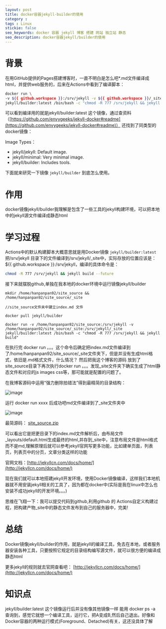```yaml
---
layout: post
title: docker容器jekyll-builder的使用
category : 
tags : Linux
stickie: false
seo_keywords: docker 容器 jekyll 博客 搭建 网站 独立站 静态
seo_description: docker容器jekyll/builder的使用
---
```


# 背景

在用GitHub提供的Pages搭建博客时，一直不明白是怎么吧*.md文件编译成html，并提供web服务的，后来在Actions中看到了编译脚本：

```bash
docker run \
-v ${{ github.workspace }}:/srv/jekyll -v ${{ github.workspace }}/_site:/srv/jekyll/_site \
jekyll/builder:latest /bin/bash -c "chmod -R 777 /srv/jekyll && jekyll build --future"
```

可以看到编译用的就是jekyll/builder:latest 这个镜像，通过查资料（[https://github.com/envygeeks/jekyll-docker#readme](https://github.com/envygeeks/jekyll-docker#readme)） 还找到了同类型的docker镜像：

Image Types：
- jekyll/jekyll: Default image.
- jekyll/minimal: Very minimal image.
- jekyll/builder: Includes tools.

下面就来研究一下镜像 ```jekyll/builder``` 到底怎么使用。


# 作用 

docker镜像jekyll/builder我理解是包含了一些工具的jekyll构建环境，可以把本地中的jekyll源文件编译成静态html

# 学习过程

Actions中的默认构建脚本大概意思就是用Docker镜像 ```jekyll/builder:latest``` 把/srv/jekyll 目录下的文件编译到/srv/jekyll/_site中，实际存放的位置应该是： ${{ github.workspace }}:/srv/jekyll，编译的具体命令是：

```bash
chmod -R 777 /srv/jekyll && jekyll build --future
```


接下来就摆脱github,单独在我本地的docker环境中运行镜像jekyll/builder

```
mkdir /home/hanpanpan92/site_source && /home/hanpanpan92/site_source/_site

//site_source文件夹中建立index.md 文件

docker pull jekyll/builder

docker run -v /home/hanpanpan92/site_source:/srv/jekyll -v /home/hanpanpan92/site_source/_site:/srv/jekyll/_site jekyll/builder:latest /bin/bash -c "chmod -R 777 /srv/jekyll && jekyll build"
```

在执行完 docker run 。。。这个命令后确定把index.md文件编译到了/home/hanpanpan92/site_source/_site文件夹下，但是并没有生成html格式，依旧是.md格式文件，什么情况？
然后把我这个博客的源码 放到了site_source目录下再次执行docker run 。。。发现_site文件夹下确实生成了html静态文件和对应的js images css等，那可能就是配置的问题了。

在我博客源码中运用“强力删除拍错法”得到最精简的目录结构：

![image](https://user-images.githubusercontent.com/15027167/136945604-aedb45ac-2c65-41d8-b748-ba530fd12cc5.png)

运行 docker run  xxxx 后成功吧md文件编译到了_site文件夹中

![image](https://user-images.githubusercontent.com/15027167/136946104-014befbd-b106-4919-bf4b-b43dc86bb5e2.png)

最简源码：
[site_source.zip](https://github.com/hanpanapn/MyBlog/files/7329423/site_source.zip)

可以看出它是把更目录下的index.md文件解析后，由布局文件_layouts/default.html生成最终的html,并存到_site中，注意布局文件是html格式而不是md,理解原理后就可以参考jekyll官网写更多功能，比如建单页面，列表页，列表页中的分页，文章分类这样的功能

官网文档：[http://jekyllcn.com/docs/home/](http://jekyllcn.com/docs/home/)

现在我们就可以本地搭建jekyll开发环境，使用Docker镜像编译，这样我们本地机器就不用安装jekyll相关的工具了，因为都在docker中(实际是我在linux中怎么也安装不成功jekyll的开发环境。。。)

思维在飞翔一下：我可以提交代码到github,利用github 的 Actions自定义构建过程，把构建产物_site中的静态文件发布到自己的服务器中，完美!


# 总结

Docker镜像jekyll/builder的作用，就是jekyll的编译工具，免去在本地，或者服务器安装各种工具，只要按照它规定的目录结构编写源文件，就可以很方便的编译成静态html

更多jekyll的规则就去官网查看吧： [http://jekyllcn.com/docs/home/](http://jekyllcn.com/docs/home/)

# 知识点

jekyll/builder:latest 这个镜像运行后并没有像其他镜像一样 能用 docker ps -a 查询到，感觉它就想一个编译工具，运行它，把A变成B,然后自己退出。好像和Docker容器的两种运行模式(Foreground、Detached)有关，这还没具体了解





